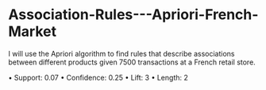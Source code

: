 # Association-Rules---Apriori-French-Market
I will use the Apriori algorithm to find rules that describe associations between different products given 7500 transactions at a French retail store.

• Support: 0.07
• Confidence: 0.25
• Lift: 3
• Length: 2
